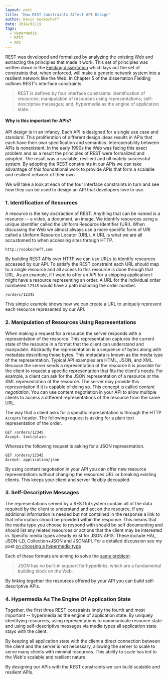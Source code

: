 ```yaml
---
layout: post
title: "How REST Constraints Affect API Design"
author: Kevin Sookocheff
date: 2014/03/19
tags: 
  - Hypermedia
  - REST
  - API
---
```


REST was developed and formalized by analyzing the existing Web and extracting
the principles that made it work. This set of principles was written down in the
[Fielding dissertation](https://www.ics.uci.edu/~fielding/pubs/dissertation/rest_arch_style.htm)
which lays out the set of constraints that, when enforced, will make a generic
network system into a resilient network like the Web. In Chapter 5 of the
dissertation Fielding outlines REST's interface constraints.

> REST is defined by four interface constraints: identification of resources;
> manipulation of resources using representations; self-descriptive messages;
> and, hypermedia as the engine of application state. 

#### Why is this important for APIs?

API design is in an infancy. Each API is designed for a single use case and
standard. This proliferation of different design ideas results in APIs that each
have their own specification and semantics. Interoperability between APIs is
nonexistent. In the early 1990s the Web was facing this exact problem and as a
result the principles of REST were formalized and adopted. The result was a
scalable, resilient and ultimately successful system. By adopting the REST
constraints in our APIs we can take advantage of this foundational work to
provide APIs that form a scalable and resilient network of their own.

We will take a look at each of the four interface constraints in turn and see
how they can be used to design an API that developers love to use. 

### 1. Identification of Resources

A resource is the key abstraction of REST. Anything that can be named is a
resource -- a video, a document, an image. We identify resources using a
unique identifier called the Uniform Resource Identifier (URI). When discussing
the Web we almost always use a more specific form of URI called a Uniform
Resource Locator (URL). A URL is what we are all accustomed to when accessing
sites through HTTP.

```
http://sookocheff.com
```

By building REST APIs over HTTP we can use URLs to identify resources accessed
by our API. To satisfy the REST constraint each URL should map to a single
resource and all access to this resource is done through that URL. As an
example, if I want to offer an API for a shipping application I might have a
resource representing an order. A URL for the individual order numbered `12345`
would have a path including the order number.

```
/orders/12345
```

This simple example shows how we can create a URL to uniquely represent each
resource represented by our API.

### 2. Manipulation of Resources Using Representations

When making a request for a resource the server responds with a representation
of the resource. This representation captures the current state of the resource
in a format that the client can understand and manipulate. Abstractly the
representation is a sequence of bytes along with metadata describing those
bytes. This metadata is known as the media type of the representation. Typical
API examples are HTML, JSON, and XML. Because the server sends a representation
of the resource it is possible for the client to request a specific
representation that fits the client's needs. For example, a client can ask for
the JSON representation of a resource or the XML representation of the resource.
The server may provide this representation if it is capable of doing so. This
concept is called *content negotiation*. You can use content negotiation in your
API to allow multiple clients to access a different representations of the
resource from the same URL. 

The way that a client asks for a specific representation is through the HTTP
`Accepts` header. The following request is asking for a plain text
representation of the order.

```
GET /orders/12345
Accept: text/plain
```

Whereas the following request is asking for a JSON representation.

```
GET /orders/12345
Accept: application/json
```

By using content negotiation in your API you can offer new resource
representations without changing the resources URL or breaking existing clients.
This keeps your client and server flexibly decoupled.

### 3. Self-Descriptive Messages

The representations served by a RESTful system contain all of the data required
by the client to understand and act on the resource. If any additional
information is needed but not contained in the response a link to that
information should be provided within the response. This means that the media
type you choose to respond with should be self documenting and should list any
related resources or actions that the client may be interested in. Specific
media types already exist for JSON APIS. These include HAL, JSON-LD,
Collection+JSON and JSONAPI. For a detailed discussion see my post [on
choosing a hypermedia
type](http://sookocheff.com/posts/2014-03-11-on-choosing-a-hypermedia-format/)

Each of these formats are aiming to solve the [same
problem](https://www.w3.org/TR/json-ld/#basic-concepts):

> JSON has no built-in support for hyperlinks, which are a fundamental building
> block on the Web. 

By linking together the resources offered by your API you can build
self-descriptive APIs.

### 4. Hypermedia As The Engine Of Application State

Together, the first three REST constraints imply the fourth and most important --
hypermedia as the engine of application state. By uniquely identifying
resources, using representations to communicate resource state and using
self-descriptive messages via media types all application state stays with the
client. 

By keeping all application state with the client a direct connection between the
client and the server is not necessary, allowing the server to scale to serve
many clients with minimal resources. This ability to scale has led to the Web's
scalable and resilient nature. 

By designing our APIs with the REST constraints we can build scalable and
resilient APIs.
